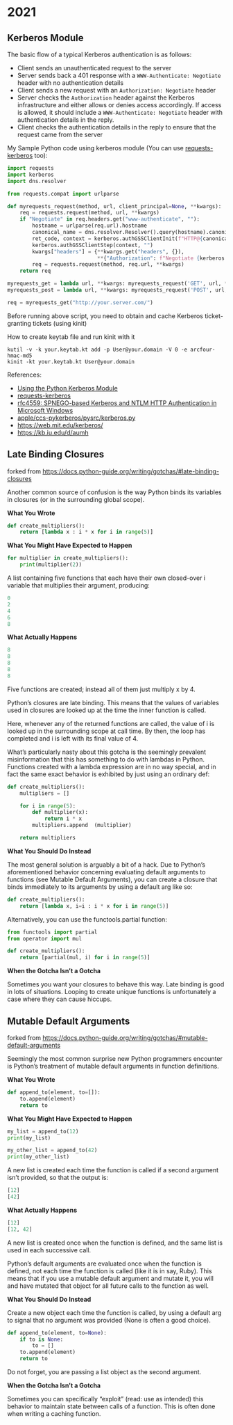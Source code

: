 # 2021

## Kerberos Module

The basic flow of a typical Kerberos authentication is as follows:

- Client sends an unauthenticated request to the server
- Server sends back a 401 response with a `WWW-Authenticate: Negotiate` header with no authentication details
- Client sends a new request with an `Authorization: Negotiate` header
- Server checks the `Authorization` header against the Kerberos infrastructure and either allows or denies access accordingly. If access is allowed, it should include a `WWW-Authenticate: Negotiate` header with authentication details in the reply.
- Client checks the authentication details in the reply to ensure that the request came from the server

My Sample Python code using kerberos module (You can use [requests-kerberos](https://github.com/requests/requests-kerberos) too):
```python
import requests
import kerberos
import dns.resolver

from requests.compat import urlparse

def myrequests_request(method, url, client_principal=None, **kwargs):
    req = requests.request(method, url, **kwargs)
    if "Negotiate" in req.headers.get("www-authenticate", ""):
        hostname = urlparse(req.url).hostname
        canonical_name = dns.resolver.Resolver().query(hostname).canonical_name
        ret_code, context = kerberos.authGSSClientInit(f"HTTP@{canonical_name}", principal=client_principal)
        kerberos.authGSSClientStep(context, "")
        kwargs["headers"] = {**kwargs.get("headers", {}), 
                             **{"Authorization": f"Negotiate {kerberos.authGSSClientResponse(context)}"}}
        req = requests.request(method, req.url, **kwargs)
    return req

myrequests_get = lambda url, **kwargs: myrequests_request('GET', url, **kwargs)
myrequests_post = lambda url, **kwargs: myrequests_request('POST', url, **kwargs)

req = myrequests_get("http://your.server.com/")
```
Before running above script, you need to obtain and cache Kerberos ticket-granting tickets (using kinit)

How to create keytab file and run kinit with it
```shell
kutil -v -k your.keytab.kt add -p User@your.domain -V 0 -e arcfour-hmac-md5
kinit -kt your.keytab.kt User@your.domain
```

References:
- [Using the Python Kerberos Module](http://python-notes.curiousefficiency.org/en/latest/python_kerberos.html)
- [requests-kerberos](https://github.com/requests/requests-kerberos)  
- [rfc4559: SPNEGO-based Kerberos and NTLM HTTP Authentication in Microsoft Windows](https://tools.ietf.org/html/rfc4559)
- [apple/ccs-pykerberos/pysrc/kerberos.py](https://raw.githubusercontent.com/apple/ccs-pykerberos/master/pysrc/kerberos.py)
- <https://web.mit.edu/kerberos/>
- <https://kb.iu.edu/d/aumh>

## Late Binding Closures
forked from <https://docs.python-guide.org/writing/gotchas/#late-binding-closures>

Another common source of confusion is the way Python binds its variables in closures (or in the surrounding global scope).

**What You Wrote**
```python
def create_multipliers():
    return [lambda x : i * x for i in range(5)]
```

**What You Might Have Expected to Happen**
```python
for multiplier in create_multipliers():
    print(multiplier(2))
```

A list containing five functions that each have their own closed-over i variable that multiplies their argument, producing:

```python
0
2
4
6
8
```

**What Actually Happens**
```python
8
8
8
8
8
```

Five functions are created; instead all of them just multiply x by 4.

Python’s closures are late binding. This means that the values of variables used in closures are looked up at the time the inner function is called.

Here, whenever any of the returned functions are called, the value of i is looked up in the surrounding scope at call time. By then, the loop has completed and i is left with its final value of 4.

What’s particularly nasty about this gotcha is the seemingly prevalent misinformation that this has something to do with lambdas in Python. Functions created with a lambda expression are in no way special, and in fact the same exact behavior is exhibited by just using an ordinary def:

```python
def create_multipliers():
    multipliers = []

    for i in range(5):
        def multiplier(x):
            return i * x
        multipliers.append  (multiplier)

    return multipliers
```

**What You Should Do Instead**

The most general solution is arguably a bit of a hack. Due to Python’s aforementioned behavior concerning evaluating default arguments to functions (see Mutable Default Arguments), you can create a closure that binds immediately to its arguments by using a default arg like so:

```python
def create_multipliers():
    return [lambda x, i=i : i * x for i in range(5)]
```

Alternatively, you can use the functools.partial function:

```python
from functools import partial
from operator import mul

def create_multipliers():
    return [partial(mul, i) for i in range(5)]
```

**When the Gotcha Isn’t a Gotcha**

Sometimes you want your closures to behave this way. Late binding is good in lots of situations. Looping to create unique functions is unfortunately a case where they can cause hiccups.


## Mutable Default Arguments
forked from <https://docs.python-guide.org/writing/gotchas/#mutable-default-arguments>

Seemingly the most common surprise new Python programmers encounter is Python’s treatment of mutable default arguments in function definitions.

**What You Wrote**
```python
def append_to(element, to=[]):
    to.append(element)
    return to
```

**What You Might Have Expected to Happen**

```python
my_list = append_to(12)
print(my_list)

my_other_list = append_to(42)
print(my_other_list)
```

A new list is created each time the function is called if a second argument isn’t provided, so that the output is:

```python
[12]
[42]
```

**What Actually Happens**
```python
[12]
[12, 42]
```

A new list is created once when the function is defined, and the same list is used in each successive call.

Python’s default arguments are evaluated once when the function is defined, not each time the function is called (like it is in say, Ruby). This means that if you use a mutable default argument and mutate it, you will and have mutated that object for all future calls to the function as well.

**What You Should Do Instead**

Create a new object each time the function is called, by using a default arg to signal that no argument was provided (None is often a good choice).

```python
def append_to(element, to=None):
    if to is None:
        to = []
    to.append(element)
    return to
```

Do not forget, you are passing a list object as the second argument.

**When the Gotcha Isn’t a Gotcha**

Sometimes you can specifically “exploit” (read: use as intended) this behavior to maintain state between calls of a function. This is often done when writing a caching function.
